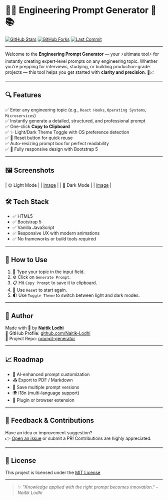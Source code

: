 # 🚀✨ Engineering Prompt Generator 🔧📚

[![GitHub Stars](https://img.shields.io/github/stars/Naitik-Lodhi/prompt-generator?style=social)](https://github.com/Naitik-Lodhi/prompt-generator/stargazers)
[![GitHub Forks](https://img.shields.io/github/forks/Naitik-Lodhi/prompt-generator?style=social)](https://github.com/Naitik-Lodhi/prompt-generator/network/members)
[![Last Commit](https://img.shields.io/github/last-commit/Naitik-Lodhi/prompt-generator?color=blue)](https://github.com/Naitik-Lodhi/prompt-generator/commits/main)

---

Welcome to the **Engineering Prompt Generator** — your ⚡ultimate tool⚡ for instantly creating expert-level prompts on any engineering topic. Whether you're prepping for interviews, studying, or building production-grade projects — this tool helps you get started with **clarity and precision**. 🧠📈

---

## 🔍 Features

✅ Enter any engineering topic (e.g., `React Hooks`, `Operating Systems`, `Microservices`)  
✅ Instantly generate a detailed, structured, and professional prompt  
✅ One-click **Copy to Clipboard**  
✅ ✨ Light/Dark Theme Toggle with OS preference detection  
✅ 🔄 Reset button for quick reuse  
✅ Auto-resizing prompt box for perfect readability  
✅ 📱 Fully responsive design with Bootstrap 5

---

## 🖼️ Screenshots

| 🌞 Light Mode |
| [image](https://github.com/user-attachments/assets/0520467b-632c-40e0-9c17-38c16e2013b5) | 
| 🌙 Dark Mode |
| [image](https://github.com/user-attachments/assets/fda1d392-75cb-4cd5-b572-f5c1f8c7aa0e) |

## 🛠️ Tech Stack

- ✅ HTML5
- ✅ Bootstrap 5
- ✅ Vanilla JavaScript
- ✅ Responsive UX with modern animations
- ✅ No frameworks or build tools required

---

## 🚦 How to Use

1. 🧾 Type your topic in the input field.
2. ⚙️ Click on `Generate Prompt`.
3. 📋 Hit `Copy Prompt` to save it to clipboard.
4. 🔄 Use `Reset` to start again.
5. 🌓 Use `Toggle Theme` to switch between light and dark modes.

---

## 👤 Author

Made with 💙 by **[Naitik Lodhi](https://github.com/Naitik-Lodhi)**  
🔗 GitHub Profile: [github.com/Naitik-Lodhi](https://github.com/Naitik-Lodhi)  
📌 Project Repo: [prompt-generator](https://github.com/Naitik-Lodhi/prompt-generator)

---

## 📈 Roadmap

- 🧠 AI-enhanced prompt customization  
- 📤 Export to PDF / Markdown  
- 📝 Save multiple prompt versions  
- 🌍 i18n (multi-language support)  
- 🧩 Plugin or browser extension

---

## 💬 Feedback & Contributions

Have an idea or improvement suggestion?  
👉 [Open an issue](https://github.com/Naitik-Lodhi/prompt-generator/issues) or submit a PR! Contributions are highly appreciated.

---

## 📜 License

This project is licensed under the [MIT License](https://github.com/Naitik-Lodhi/prompt-generator/blob/main/LICENSE)

---

> ✨ *"Knowledge applied with the right prompt becomes innovation."* – *Naitik Lodhi*
